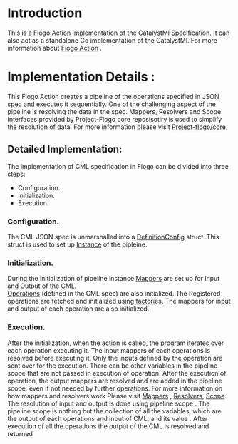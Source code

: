 # Introduction

This is a Flogo Action implementation of the CatalystMl Specification.  It can also act as a standalone Go implementation of the CatalystMl. For more information about [Flogo Action](https://github.com/project-flogo/core/tree/master/action) . 
# Implementation Details :
This Flogo Action creates a pipeline of the operations specified in JSON spec and executes it sequentially. One of the challenging aspect of the pipeline is resolving the data in the spec. 
Mappers, Resolvers and Scope Interfaces provided by Project-Flogo core reposisotiry is used to simplify the resolution of data. For more information please visit [Project-flogo/core](https://github.com/project-flogo/core). 
## Detailed Implementation:
The implementation of CML specification in Flogo can be divided into three steps:
 * Configuration.
 * Initialization.
 * Execution. 
### Configuration.
    
   The CML JSON spec is unmarshalled into a [DefinitionConfig](pipeline/definition.go) struct .This struct is used to set up [Instance](pipeline/instance.go) of the pipleine. 
### Initialization.
During the initialization of pipeline instance  [Mappers](https://github.com/project-flogo/core/blob/master/data/mapper/mapper.go) are set up for Input and Output of the CML.  
[Operations](operation/operation.go) (defined in the CML spec) are also initialized. The Registered operations are fetched  and initialized  using
[factories](operation/registry.go). The mappers for input and output of each operation are also initialized.
### Execution.
After the initialization, when the action is called, the program iterates over each operation executing it. The input mappers of each operations is resolved before executing it. Only the inputs defined by the operation are sent over for the execution. There can be other variables in the pipeline scope that are not passed in execution of operation.
After the execution of operation, the output mappers are resolved and are added in the pipeline scope; even if not needed by further operations. For more information on how mappers and resolvers work Please visit [Mappers](https://github.com/project-flogo/core/blob/master/data/mapper/mapper.go)
, [Resolvers](https://github.com/project-flogo/core/blob/master/data/resolve/resolve.go), [Scope](https://github.com/project-flogo/core/blob/master/data/resolve/scope.go). The resolution of input and output is done using pipeline scope . The pipeline scope is nothing but the collection of all the variables, which are the output of each operations and input of CML, and its value
. After execution of all the operations the output of the CML is resolved and returned
